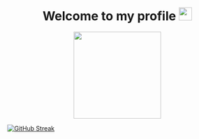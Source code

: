 <div id="header" align="center">
  <h1>
    Welcome to my profile
    <img src="https://media.giphy.com/media/hvRJCLFzcasrR4ia7z/giphy.gif" width="30px"/>
  </h1>
  <img src="https://66.media.tumblr.com/3d05599acbae7a7d95fec533f8a3b2d1/tumblr_mpzxpfGkZX1rl3tlpo1_500.png" width="200"/>

</div>
<div align="center">
  <img src="https://komarev.com/ghpvc/?username=gaaelgarciia&style=flat-square&color=red" alt=""/>
</div>

[![GitHub Streak](https://streak-stats.demolab.com?user=gaaelgarciia&theme=gruvbox&hide_border=true&locale=es&card_width=490)](https://git.io/streak-stats)